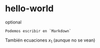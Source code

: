 # hello-world
optional

```
Podemos escribir en `Markdown`

```

También ecuaciones $x_1$ (aunque no se vean)
